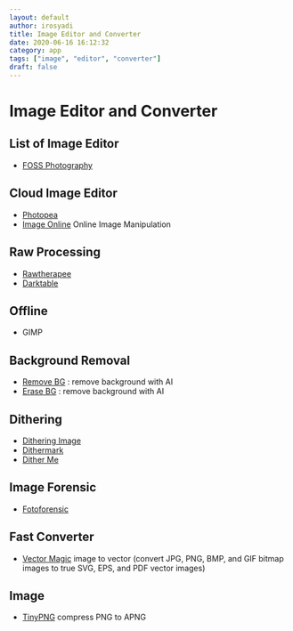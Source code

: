 ```yaml
---
layout: default
author: irosyadi
title: Image Editor and Converter
date: 2020-06-16 16:12:32
category: app
tags: ["image", "editor", "converter"]
draft: false
---
```


# Image Editor and Converter

## List of Image Editor
- [FOSS Photography](https://9bladed.com/post/foss_photography/)

## Cloud Image Editor
- [Photopea](https://www.photopea.com/)
- [Image Online](https://imageonline.co/) Online Image Manipulation

## Raw Processing
- [Rawtherapee](https://rawtherapee.com/)
- [Darktable](https://www.darktable.org/)

## Offline
- GIMP

## Background Removal
- [Remove BG](https://www.remove.bg/) : remove background with AI
- [Erase BG](https://erase.bg/) : remove background with AI

## Dithering
- [Dithering Image](https://ditherit.com/)
- [Dithermark](https://app.dithermark.com/)
- [Dither Me](https://doodad.dev/dither-me-this/)

## Image Forensic
- [Fotoforensic](http://fotoforensics.com/)

## Fast Converter
- [Vector Magic](https://vectormagic.com/) image to vector (convert JPG, PNG, BMP, and GIF bitmap images to true SVG, EPS, and PDF vector images)

## Image
- [TinyPNG](https://tinypng.com/) compress PNG to APNG